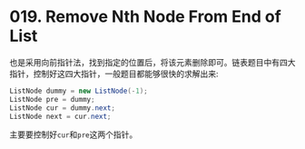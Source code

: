 # 019. Remove Nth Node From End of List

也是采用向前指针法，找到指定的位置后，将该元素删除即可。链表题目中有四大指针，控制好这四大指针，一般题目都能够很快的求解出来:

```java
ListNode dummy = new ListNode(-1);
ListNode pre = dummy;
ListNode cur = dummy.next;
ListNode next = cur.next;
```

主要要控制好`cur`和`pre`这两个指针。
